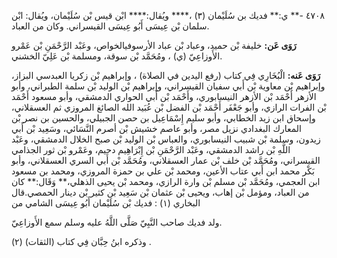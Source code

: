 ٤٧٠٨ -** ي:** فديك بن سُلَيْمان (٣) ،**** ويُقال:**** ابْن قيس بْن سُلَيْمان، ويُقال: ابْن سلمان بْن عِيسَى أَبُو عِيسَى القيسراني. وكان من العباد.

**رَوَى عَن:** خليفة بْن حميد، وعباد بْن عباد الأرسوفيالخواص، وعَبْد الرَّحْمَنِ بْن عَمْرو الأَوزاعِيّ (ي) ، ومُحَمَّد بْن سوقة، ومسلمة بْن عَلِيّ الخشني.

**رَوَى عَنه:** الْبُخَارِي فِي كتاب (رفع اليدين في الصلاة) ، وإبراهيم بْن زكريا العبدسي البزاز، وإبراهيم بْن معاوية بْن أَبي سفيان القيسراني، وإبراهيم بْن الوليد بْن سلمة الطبراني، وأبو الأزهر أَحْمَد بْن الأزهر النيسابوري، وأَحْمَد بْن أَبي الحواري الدمشقي، وأبو مسعود أَحْمَد بْن الفرات الرازي، وأبو جَعْفَر أَحْمَد بْن الفضل بْن عُبَيد الله الصائغ المروزي ثم العسقلاني، وإسحاق ابن زيد الخطابي، وأبو سليم إِسْمَاعِيل بن حصن الجبيلي، والحسين بن نصر بْن المعارك البغدادي نزيل مصر، وأبو عاصم خشيش بْن أصرم النَّسَائي، وسَعِيد بْن أَبي زيدون، وسلمة بْن شبيب النيسابوري، والعباس بْن الوليد بْن صبح الخلال الدمشقي، وعَبْد اللَّهِ بْن راشد الدمشقي، وعَبْد الرَّحْمَنِ بْن إِبْرَاهِيم دحيم، وعَمْرو بْن ثور الجذامي القيسراني، ومُحَمَّد بْن خلف بْن عمار العسقلاني، ومُحَمَّد بْن أَبي السري العسقلاني، وأبو بَكْر محمد ابن أَبي عتاب الأعين، ومحمد بْن علي بن حمزة المروزي، ومحمد بن مسعود ابن العجمي، ومُحَمَّد بْن مسلم بْن وارة الرازي، ومحمد بْن يحيى الذهلي،** وَقَال:** كان من العباد، ومؤمل بْن إهاب، ويحيى بْن عثمان بْن سَعِيد بْن كثير بْن دينار الحمصي.قال البخاري (١) : فديك بْن سُلَيْمان أَبُو عِيسَى الشامي من

ولد فديك صاحب النَّبِيّ صَلَّى اللَّهُ عليه وسلم سمع الأَوزاعِيّ.

وذكره ابنُ حِبَّان فِي كتاب (الثقات) (٢) .